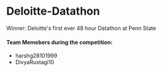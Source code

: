# Deloitte-Datathon
Winner: Deloitte's first ever 48 hour Datathon at Penn State
#### Team Memebers during the competition:
* harshg28101999
* DivyaRustagi10

